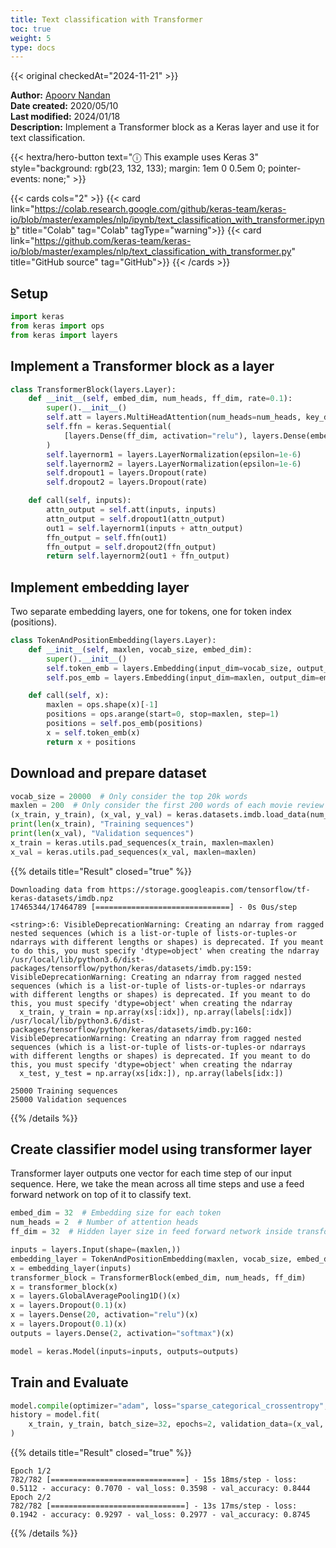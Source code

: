 ```yaml
---
title: Text classification with Transformer
toc: true
weight: 5
type: docs
---
```


{{< original checkedAt="2024-11-21" >}}

**Author:** [Apoorv Nandan](https://twitter.com/NandanApoorv)  
**Date created:** 2020/05/10  
**Last modified:** 2024/01/18  
**Description:** Implement a Transformer block as a Keras layer and use it for text classification.

{{< hextra/hero-button
    text="ⓘ This example uses Keras 3"
    style="background: rgb(23, 132, 133); margin: 1em 0 0.5em 0; pointer-events: none;" >}}

{{< cards cols="2" >}}
{{< card link="https://colab.research.google.com/github/keras-team/keras-io/blob/master/examples/nlp/ipynb/text_classification_with_transformer.ipynb" title="Colab" tag="Colab" tagType="warning">}}
{{< card link="https://github.com/keras-team/keras-io/blob/master/examples/nlp/text_classification_with_transformer.py" title="GitHub source" tag="GitHub">}}
{{< /cards >}}

## Setup

```python
import keras
from keras import ops
from keras import layers
```

## Implement a Transformer block as a layer

```python
class TransformerBlock(layers.Layer):
    def __init__(self, embed_dim, num_heads, ff_dim, rate=0.1):
        super().__init__()
        self.att = layers.MultiHeadAttention(num_heads=num_heads, key_dim=embed_dim)
        self.ffn = keras.Sequential(
            [layers.Dense(ff_dim, activation="relu"), layers.Dense(embed_dim),]
        )
        self.layernorm1 = layers.LayerNormalization(epsilon=1e-6)
        self.layernorm2 = layers.LayerNormalization(epsilon=1e-6)
        self.dropout1 = layers.Dropout(rate)
        self.dropout2 = layers.Dropout(rate)

    def call(self, inputs):
        attn_output = self.att(inputs, inputs)
        attn_output = self.dropout1(attn_output)
        out1 = self.layernorm1(inputs + attn_output)
        ffn_output = self.ffn(out1)
        ffn_output = self.dropout2(ffn_output)
        return self.layernorm2(out1 + ffn_output)
```

## Implement embedding layer

Two separate embedding layers, one for tokens, one for token index (positions).

```python
class TokenAndPositionEmbedding(layers.Layer):
    def __init__(self, maxlen, vocab_size, embed_dim):
        super().__init__()
        self.token_emb = layers.Embedding(input_dim=vocab_size, output_dim=embed_dim)
        self.pos_emb = layers.Embedding(input_dim=maxlen, output_dim=embed_dim)

    def call(self, x):
        maxlen = ops.shape(x)[-1]
        positions = ops.arange(start=0, stop=maxlen, step=1)
        positions = self.pos_emb(positions)
        x = self.token_emb(x)
        return x + positions
```

## Download and prepare dataset

```python
vocab_size = 20000  # Only consider the top 20k words
maxlen = 200  # Only consider the first 200 words of each movie review
(x_train, y_train), (x_val, y_val) = keras.datasets.imdb.load_data(num_words=vocab_size)
print(len(x_train), "Training sequences")
print(len(x_val), "Validation sequences")
x_train = keras.utils.pad_sequences(x_train, maxlen=maxlen)
x_val = keras.utils.pad_sequences(x_val, maxlen=maxlen)
```

{{% details title="Result" closed="true" %}}

```plain
Downloading data from https://storage.googleapis.com/tensorflow/tf-keras-datasets/imdb.npz
17465344/17464789 [==============================] - 0s 0us/step

<string>:6: VisibleDeprecationWarning: Creating an ndarray from ragged nested sequences (which is a list-or-tuple of lists-or-tuples-or ndarrays with different lengths or shapes) is deprecated. If you meant to do this, you must specify 'dtype=object' when creating the ndarray
/usr/local/lib/python3.6/dist-packages/tensorflow/python/keras/datasets/imdb.py:159: VisibleDeprecationWarning: Creating an ndarray from ragged nested sequences (which is a list-or-tuple of lists-or-tuples-or ndarrays with different lengths or shapes) is deprecated. If you meant to do this, you must specify 'dtype=object' when creating the ndarray
  x_train, y_train = np.array(xs[:idx]), np.array(labels[:idx])
/usr/local/lib/python3.6/dist-packages/tensorflow/python/keras/datasets/imdb.py:160: VisibleDeprecationWarning: Creating an ndarray from ragged nested sequences (which is a list-or-tuple of lists-or-tuples-or ndarrays with different lengths or shapes) is deprecated. If you meant to do this, you must specify 'dtype=object' when creating the ndarray
  x_test, y_test = np.array(xs[idx:]), np.array(labels[idx:])

25000 Training sequences
25000 Validation sequences
```

{{% /details %}}

## Create classifier model using transformer layer

Transformer layer outputs one vector for each time step of our input sequence. Here, we take the mean across all time steps and use a feed forward network on top of it to classify text.

```python
embed_dim = 32  # Embedding size for each token
num_heads = 2  # Number of attention heads
ff_dim = 32  # Hidden layer size in feed forward network inside transformer

inputs = layers.Input(shape=(maxlen,))
embedding_layer = TokenAndPositionEmbedding(maxlen, vocab_size, embed_dim)
x = embedding_layer(inputs)
transformer_block = TransformerBlock(embed_dim, num_heads, ff_dim)
x = transformer_block(x)
x = layers.GlobalAveragePooling1D()(x)
x = layers.Dropout(0.1)(x)
x = layers.Dense(20, activation="relu")(x)
x = layers.Dropout(0.1)(x)
outputs = layers.Dense(2, activation="softmax")(x)

model = keras.Model(inputs=inputs, outputs=outputs)
```

## Train and Evaluate

```python
model.compile(optimizer="adam", loss="sparse_categorical_crossentropy", metrics=["accuracy"])
history = model.fit(
    x_train, y_train, batch_size=32, epochs=2, validation_data=(x_val, y_val)
)
```

{{% details title="Result" closed="true" %}}

```plain
Epoch 1/2
782/782 [==============================] - 15s 18ms/step - loss: 0.5112 - accuracy: 0.7070 - val_loss: 0.3598 - val_accuracy: 0.8444
Epoch 2/2
782/782 [==============================] - 13s 17ms/step - loss: 0.1942 - accuracy: 0.9297 - val_loss: 0.2977 - val_accuracy: 0.8745
```

{{% /details %}}
